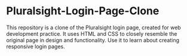 # Pluralsight-Login-Page-Clone
This repository is a clone of the Pluralsight login page, created for web development practice. It uses HTML and CSS to closely resemble the original page in design and functionality. Use it to learn about creating responsive login pages.
